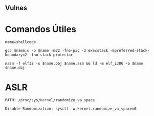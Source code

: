 ## Vulnes

# Comandos Útiles

    name=shellcode

    gcc $name.c -o $name -m32 -fno-pic -z execstack -mpreferred-stack-boundary=2 -fno-stack-protector

    nasm -f elf32 -o $name.obj $name.asm && ld -m elf_i386 -o $name $name.obj

# ASLR

    PATH: /proc/sys/kernel/randomize_va_space

    Disable Randomization: sysctl -w kernel.randomize_va_space=0